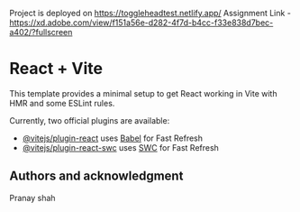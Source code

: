 Project is deployed on https://toggleheadtest.netlify.app/ 
Assignment Link - https://xd.adobe.com/view/f151a56e-d282-4f7d-b4cc-f33e838d7bec-a402/?fullscreen

# React + Vite

This template provides a minimal setup to get React working in Vite with HMR and some ESLint rules.

Currently, two official plugins are available:

- [@vitejs/plugin-react](https://github.com/vitejs/vite-plugin-react/blob/main/packages/plugin-react/README.md) uses [Babel](https://babeljs.io/) for Fast Refresh
- [@vitejs/plugin-react-swc](https://github.com/vitejs/vite-plugin-react-swc) uses [SWC](https://swc.rs/) for Fast Refresh

## Authors and acknowledgment
Pranay shah

